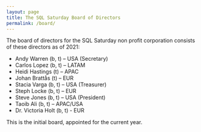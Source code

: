 ```yaml
---
layout: page
title: The SQL Saturday Board of Directors
permalink: /board/
---
```


The board of directors for the SQL Saturday non profit corporation consists of these directors as of 2021:

- Andy Warren (b, t) – USA (Secretary)
- Carlos Lopez (b, t) – LATAM
- Heidi Hastings (t) – APAC
- Johan Brattås (t) – EUR
- Stacia Varga (b, t) – USA (Treasurer)
- Steph Locke (b, t) – EUR
- Steve Jones (b, t) – USA (President)
- Taoib Ali (b, t) – APAC/USA
- Dr. Victoria Holt (b, t) - EUR


This is the initial board, appointed for the current year.